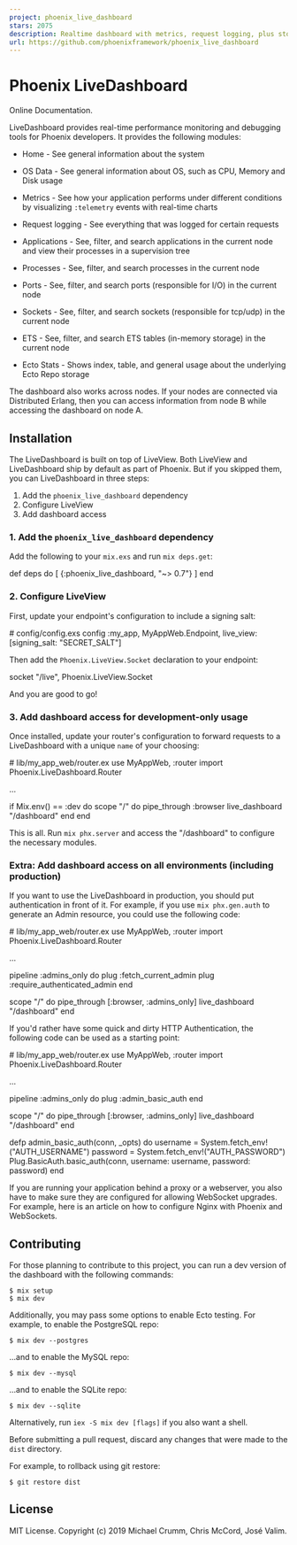 ```yaml
---
project: phoenix_live_dashboard
stars: 2075
description: Realtime dashboard with metrics, request logging, plus storage, OS and VM insights
url: https://github.com/phoenixframework/phoenix_live_dashboard
---
```


Phoenix LiveDashboard
=====================

Online Documentation.

LiveDashboard provides real-time performance monitoring and debugging tools for Phoenix developers. It provides the following modules:

-   Home - See general information about the system
    
-   OS Data - See general information about OS, such as CPU, Memory and Disk usage
    
-   Metrics - See how your application performs under different conditions by visualizing `:telemetry` events with real-time charts
    
-   Request logging - See everything that was logged for certain requests
    
-   Applications - See, filter, and search applications in the current node and view their processes in a supervision tree
    
-   Processes - See, filter, and search processes in the current node
    
-   Ports - See, filter, and search ports (responsible for I/O) in the current node
    
-   Sockets - See, filter, and search sockets (responsible for tcp/udp) in the current node
    
-   ETS - See, filter, and search ETS tables (in-memory storage) in the current node
    
-   Ecto Stats - Shows index, table, and general usage about the underlying Ecto Repo storage
    

The dashboard also works across nodes. If your nodes are connected via Distributed Erlang, then you can access information from node B while accessing the dashboard on node A.

Installation
------------

The LiveDashboard is built on top of LiveView. Both LiveView and LiveDashboard ship by default as part of Phoenix. But if you skipped them, you can LiveDashboard in three steps:

1.  Add the `phoenix_live_dashboard` dependency
2.  Configure LiveView
3.  Add dashboard access

### 1\. Add the `phoenix_live_dashboard` dependency

Add the following to your `mix.exs` and run `mix deps.get`:

def deps do
  \[
    {:phoenix\_live\_dashboard, "~> 0.7"}
  \]
end

### 2\. Configure LiveView

First, update your endpoint's configuration to include a signing salt:

\# config/config.exs
config :my\_app, MyAppWeb.Endpoint,
  live\_view: \[signing\_salt: "SECRET\_SALT"\]

Then add the `Phoenix.LiveView.Socket` declaration to your endpoint:

socket "/live", Phoenix.LiveView.Socket

And you are good to go!

### 3\. Add dashboard access for development-only usage

Once installed, update your router's configuration to forward requests to a LiveDashboard with a unique `name` of your choosing:

\# lib/my\_app\_web/router.ex
use MyAppWeb, :router
import Phoenix.LiveDashboard.Router

...

if Mix.env() \== :dev do
  scope "/" do
    pipe\_through :browser
    live\_dashboard "/dashboard"
  end
end

This is all. Run `mix phx.server` and access the "/dashboard" to configure the necessary modules.

### Extra: Add dashboard access on all environments (including production)

If you want to use the LiveDashboard in production, you should put authentication in front of it. For example, if you use `mix phx.gen.auth` to generate an Admin resource, you could use the following code:

\# lib/my\_app\_web/router.ex
use MyAppWeb, :router
import Phoenix.LiveDashboard.Router

...

pipeline :admins\_only do
  plug :fetch\_current\_admin
  plug :require\_authenticated\_admin
end

scope "/" do
  pipe\_through \[:browser, :admins\_only\]
  live\_dashboard "/dashboard"
end

If you'd rather have some quick and dirty HTTP Authentication, the following code can be used as a starting point:

\# lib/my\_app\_web/router.ex
use MyAppWeb, :router
import Phoenix.LiveDashboard.Router

...

pipeline :admins\_only do
  plug :admin\_basic\_auth
end

scope "/" do
  pipe\_through \[:browser, :admins\_only\]
  live\_dashboard "/dashboard"
end

defp admin\_basic\_auth(conn, \_opts) do
  username \= System.fetch\_env!("AUTH\_USERNAME")
  password \= System.fetch\_env!("AUTH\_PASSWORD")
  Plug.BasicAuth.basic\_auth(conn, username: username, password: password)
end

If you are running your application behind a proxy or a webserver, you also have to make sure they are configured for allowing WebSocket upgrades. For example, here is an article on how to configure Nginx with Phoenix and WebSockets.

Contributing
------------

For those planning to contribute to this project, you can run a dev version of the dashboard with the following commands:

```
$ mix setup
$ mix dev
```

Additionally, you may pass some options to enable Ecto testing. For example, to enable the PostgreSQL repo:

```
$ mix dev --postgres
```

...and to enable the MySQL repo:

```
$ mix dev --mysql
```

...and to enable the SQLite repo:

```
$ mix dev --sqlite
```

Alternatively, run `iex -S mix dev [flags]` if you also want a shell.

Before submitting a pull request, discard any changes that were made to the `dist` directory.

For example, to rollback using git restore:

```
$ git restore dist
```

License
-------

MIT License. Copyright (c) 2019 Michael Crumm, Chris McCord, José Valim.
